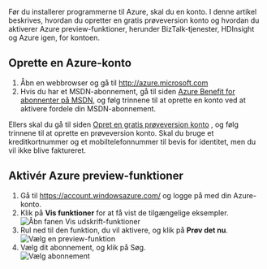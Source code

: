 Før du installerer programmerne til Azure, skal du en konto. I denne artikel beskrives, hvordan du opretter en gratis prøveversion konto og hvordan du aktiverer Azure preview-funktioner, herunder BizTalk-tjenester, HDInsight og Azure igen, for kontoen.

## <a name="create-an-azure-account"></a>Oprette en Azure-konto

1.  Åbn en webbrowser og gå til <http://azure.microsoft.com>
2.  Hvis du har et MSDN-abonnement, gå til siden [Azure Benefit for abonnenter på MSDN,](https://azure.microsoft.com/pricing/member-offers/msdn-benefits-details/) og følg trinnene til at oprette en konto ved at aktivere fordele din MSDN-abonnement.

   Ellers skal du gå til siden [Opret en gratis prøveversion konto](https://azure.microsoft.com/pricing/free-trial/) , og følg trinnene til at oprette en prøveversion konto. Skal du bruge et kreditkortnummer og et mobiltelefonnummer til bevis for identitet, men du vil ikke blive faktureret.

## <a name="enable-azure-preview-features"></a>Aktivér Azure preview-funktioner

1.  Gå til <https://account.windowsazure.com/> og logge på med din Azure-konto.
2.  Klik på **Vis funktioner** for at få vist de tilgængelige eksempler.<br />
    ![Åbn fanen Vis udskrift-funktioner][1]
3.  Rul ned til den funktion, du vil aktivere, og klik på **Prøv det nu**.<br />
    ![Vælg en preview-funktion][2]
4.  Vælg dit abonnement, og klik på Søg.<br />
    ![Vælg abonnement][3]

[1]: ./media/create-an-azure-account/antares-iaas-preview-01.png
[2]: ./media/create-an-azure-account/antares-iaas-preview-05.png
[3]: ./media/create-an-azure-account/antares-iaas-preview-06.png
